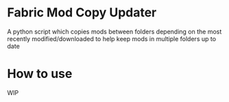 # Fabric Mod Copy Updater
A python script which copies mods between folders depending on the most recently modified/downloaded to help keep mods in multiple folders up to date

# How to use
WIP
